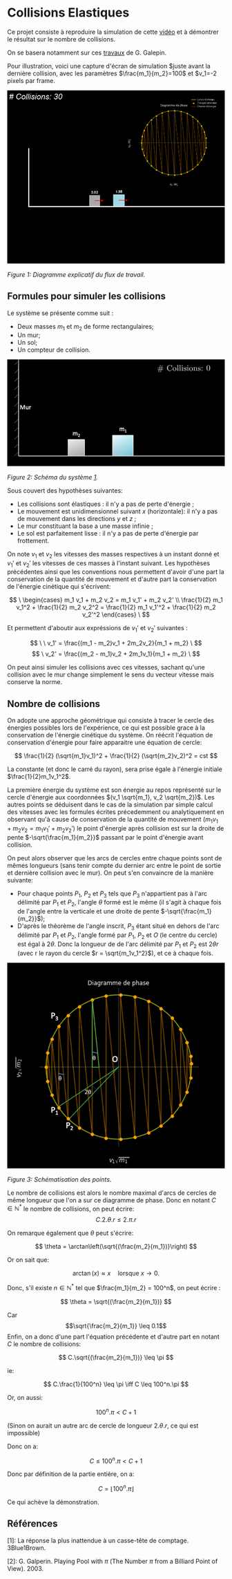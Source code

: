 # Collisions Elastiques

Ce projet consiste à reproduire la simulation de cette [vidéo](https://youtu.be/HEfHFsfGXjs?si=t0XWsMkiTgWax-KG) et à démontrer le résultat sur le nombre de collisions.

On se basera notamment sur ces [travaux](https://www.maths.tcd.ie/%7Elebed/Galperin.%20Playing%20pool%20with%20pi.pdf) de G. Galepin.

Pour illustration, voici une capture d'écran de simulation $juste avant la dernière collision, avec les paramètres $\frac{m_1}{m_2}=100$ et $v_1=-2 pixels par frame.

![fenêtre](images/fenetre.png)

*Figure 1: Diagramme explicatif du flux de travail.*

## Formules pour simuler les collisions

Le système se présente comme suit :

- Deux masses $m_1$ et $m_2$ de forme rectangulaires;
- Un mur;
- Un sol;
- Un compteur de collision.

![système](images/sys.png)

*Figure 2: Schéma du système [1](https://youtu.be/HEfHFsfGXjs?si=t0XWsMkiTgWax-KG).*

Sous couvert des hypothèses suivantes:

- Les collisions sont élastiques : il n'y a pas de perte d'énergie ;
- Le mouvement est unidimensionnel suivant $x$ (horizontale): il n'y a pas de mouvement dans les directions $y$ et $z$ ;
- Le mur constituant la base a une masse infinie ;
- Le sol est parfaitement lisse : il n'y a pas de perte d'énergie par frottement.

On note $v_1$ et $v_2$ les vitesses des masses respectives à un instant donné et $v_1'$ et $v_2'$ les vitesses de ces masses à l'instant suivant. Les hypothèses précédentes ainsi que les conventions nous permettent d'avoir d'une part la conservation de la quantité de mouvement et d'autre part la conservation de l'énergie cinétique qui s'écrivent:

$$
\
\begin{cases}
m_1 v_1 + m_2 v_2 = m_1 v_1' + m_2 v_2' \\
\frac{1}{2} m_1 v_1^2 + \frac{1}{2} m_2 v_2^2 = \frac{1}{2} m_1 v_1'^2 + \frac{1}{2} m_2 v_2'^2
\end{cases}
\
$$

 Et permettent d'aboutir aux expréssions de $v_1'$ et $v_2'$ suivantes :

$$
\
\ v_1' = \frac{(m_1 - m_2)v_1 + 2m_2v_2}{m_1 + m_2} \
$$
$$
\ v_2' = \frac{(m_2 - m_1)v_2 + 2m_1v_1}{m_1 + m_2} \
$$

On peut ainsi simuler les collisions avec ces vitesses, sachant qu'une collision avec le mur change simplement le sens du vecteur vitesse mais conserve la norme.

## Nombre de collisions

On adopte une approche géométrique qui consiste à tracer le cercle des énergies possibles lors de l'expérience, ce qui est possible grace à la conservation de l'énergie cinétique du système. On réécrit l'équation de conservation d'énergie pour faire apparaitre une équation de cercle:

$$
\frac{1}{2} (\sqrt{m_1}v_1)^2 + \frac{1}{2} (\sqrt{m_2}v_2)^2 = cst
$$

La constante (et donc le carré du rayon), sera prise égale à l'énergie initiale $\frac{1}{2}m_1v_1^2$.

La première énergie du système est son énergie au repos représenté sur le cercle d'énergie aux coordonnées $(v_1 \sqrt{m_1}, v_2 \sqrt{m_2})$. Les autres points se déduisent dans le cas de la simulation par simple calcul des vitesses avec les formules écrites précedemment ou analytiquement en observant qu'à cause de conservation de la quantité de mouvement ($m_1 v_1 + m_2 v_2 = m_1 v_1' + m_2 v_2'$) le point d'énergie après collision est sur la droite de pente $-\sqrt{\frac{m_1}{m_2}}$ passant par le point d'énergie avant collision.

On peut alors observer que les arcs de cercles entre chaque points sont de mêmes longueurs (sans tenir compte du dernier arc entre le point de sortie et dernière collision avec le mur). On peut s'en convaincre de la manière suivante:

- Pour chaque points $P_1$, $P_2$ et $P_3$ tels que $P_3$ n'appartient pas à l'arc délimité par $P_1$ et $P_2$, l'angle $\theta$ formé est le même (il s'agit à chaque fois de l'angle entre la verticale et une droite de pente $-\sqrt{\frac{m_1}{m_2}}$);
- D'après le théorème de l'angle inscrit, $P_3$ étant situé en dehors de l'arc délimité par $P_1$ et $P_2$, l'angle formé par $P_1$, $P_2$ et $O$ (le centre du cercle) est égal à $2θ$. Donc la longueur de de l'arc délimité par $P_1$ et $P_2$ est $2θr$ (avec r le rayon du cercle $r = \sqrt{m_1v_1^2}$), et ce à chaque fois.

![points](images/phase.png)

*Figure 3: Schématisation des points.*

Le nombre de collisions est alors le nombre maximal d'arcs de cercles de même longueur que l'on a sur ce diagramme de phase. Donc en notant $C \in \mathbb{N}^*$ le nombre de collisions, on peut écrire: $$C.2.\theta.r \leq 2.\pi.r$$

On remarque également que $\theta$ peut s'écrire:

$$
\theta = \arctan\left(\sqrt{(\frac{m_2}{m_1})}\right)
$$

Or on sait que:

$$
\arctan(x) \approx x \quad \text{lorsque } x \to 0.
$$

Donc, s'il existe $n \in \mathbb{N}^*$ tel que $\frac{m_1}{m_2} = 100^n$, on peut écrire :

$$
\theta = \sqrt{(\frac{m_2}{m_1})}
$$

Car $$\sqrt{\frac{m_2}{m_1}} \leq 0.1$$
Enfin, on a donc d'une part l'équation précédente et d'autre part en notant $C$ le nombre de collisions:

$$
C.\sqrt{(\frac{m_2}{m_1})} \leq \pi
$$

ie:

$$
C.\frac{1}{100^n} \leq \pi \iff C \leq 100^n.\pi
$$

Or, on aussi:

$$ 100^n.\pi < C + 1 $$ 

(Sinon on aurait un autre arc de cercle de longueur $2.\theta.r$, ce qui est impossible)

Donc on a:

$$ C \leq 100^n.\pi < C + 1 $$

Donc par définition de la partie entière, on a:

$$
C = \lfloor 100^n.\pi \rfloor
$$

Ce qui achève la démonstration.


## Références

[1]: La réponse la plus inattendue à un casse-tête de comptage. 3Blue1Brown.

[2]: G. Galperin. Playing Pool with $\pi$ (The Number $\pi$ from a Billiard Point of View). 2003.
